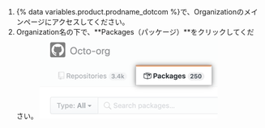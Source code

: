 1. {% data variables.product.prodname_dotcom %}で、Organizationのメインページにアクセスしてください。
2. Organization名の下で、**Packages（パッケージ）**をクリックしてください。 ![コンテナアクセス権の招待ボタン](/assets/images/help/package-registry/org-tab-for-packages.png)
